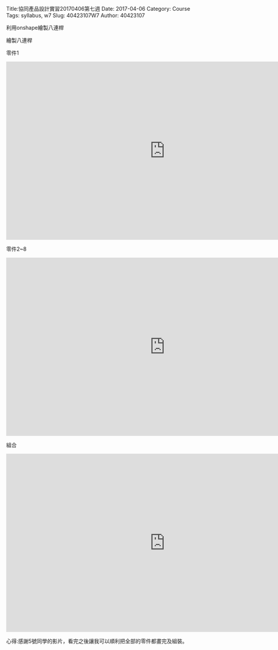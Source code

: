 Title:協同產品設計實習20170406第七週
Date: 2017-04-06
Category: Course
Tags: syllabus, w7
Slug: 40423107W7
Author: 40423107

利用onshape繪製八連桿

<!-- PELICAN_END_SUMMARY -->


繪製八連桿


零件1


<iframe width="854" height="480" src="https://www.youtube.com/embed/yPPvI-x3h4g" frameborder="0" allowfullscreen></iframe>


零件2~8


<iframe width="854" height="480" src="https://www.youtube.com/embed/0JfEQRMiTNA" frameborder="0" allowfullscreen></iframe>


組合


<iframe width="854" height="480" src="https://www.youtube.com/embed/vrfiPHaznyM" frameborder="0" allowfullscreen></iframe>


心得:感謝5號同學的影片，看完之後讓我可以順利把全部的零件都畫完及組裝。
